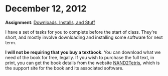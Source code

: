 # December 12, 2012

**Assignment**: [Downloads, Installs, and Stuff]({{site.base}}/todo/assignments.html#downloads_installs_and_stuff)

I have a set of tasks for you to complete before the start of class. They're short, and mostly involve downloading and installing some software for next term.

**I will not be requiring that you buy a textbook**. You can download what we need of the book for free, legally. If you wish to purchase the full text, in print, you can get the book details from the website [NAND2Tetris](http://nand2tetris.org/), which is the support site for the book and its associated software.


